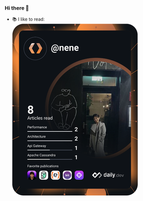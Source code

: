 ### Hi there 👋

<!--
**ksh0123/ksh0123** is a ✨ _special_ ✨ repository because its `README.md` (this file) appears on your GitHub profile.

Here are some ideas to get you started:

- 🔭 I’m currently working on ...
- 🌱 I’m currently learning ...
- 👯 I’m looking to collaborate on ...
- 🤔 I’m looking for help with ...
- 💬 Ask me about ...
- 📫 How to reach me: ...
- 😄 Pronouns: ...
- ⚡ Fun fact: ...
-->

- 📚 I like to read:
<a href="https://app.daily.dev/DailyDevTips"><img src="https://github.com/ksh0123/ksh0123/blob/master/devcard.svg" width="400" alt="Shinhye's Dev Card"/></a>

